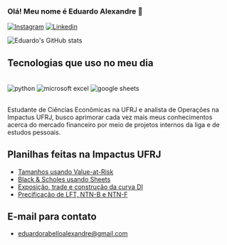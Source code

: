### Olá! Meu nome é Eduardo Alexandre 👋

[![Instagram](https://img.shields.io/badge/Instagram-E4405F?style=for-the-badge&logo=instagram&logoColor=white)](https://www.instagram.com/_eduardo.alexandre_/)
[![Linkedin](https://img.shields.io/badge/LinkedIn-0077B5?style=for-the-badge&logo=linkedin&logoColor=white)](https://www.linkedin.com/in/eduardo-alexandre-92017b256/)

![Eduardo's GitHub stats](https://github-readme-stats.vercel.app/api?username=eduardo-rfa&show_icons=true&theme=dracula)

## Tecnologias que uso no meu dia

<div style="display: inline_block"><br/>
  <img align="center" alt="python" src="https://img.shields.io/badge/Python-3776AB?style=for-the-badge&logo=python&logoColor=white" />
  <img align="center" alt="microsoft excel" src="https://img.shields.io/badge/Microsoft_Excel-217346?style=for-the-badge&logo=microsoft-excel&logoColor=white" />
  <img align="center" alt="google sheets" src="https://img.shields.io/badge/Google%20Sheets-34A853?style=for-the-badge&logo=google-sheets&logoColor=white" />
</div><br/>

Estudante de Ciências Econômicas na UFRJ e analista de Operações na Impactus UFRJ, busco aprimorar cada vez mais meus conhecimentos acerca do mercado financeiro por meio de projetos internos da liga e de estudos pessoais.

## Planilhas feitas na Impactus UFRJ
- [Tamanhos usando Value-at-Risk](https://docs.google.com/spreadsheets/d/1w0PZqjivX6-cuccXaqkwMfS8R0vpggIKPcbQU8BsW1o/edit?usp=sharing)
- [Black & Scholes usando Sheets](https://docs.google.com/spreadsheets/d/1_45rV_x2REXRayS7MVQ_j_Bz29k3ouONi0oeiATOJy4/edit?usp=sharing)
- [Exposição, trade e construção da curva DI](https://docs.google.com/spreadsheets/d/1C3kOhTK0HFinVoogAO2xuLa_7nPJeP4H1UzGv__Vo-8/edit?usp=sharing)
- [Precificação de LFT, NTN-B e NTN-F](https://docs.google.com/spreadsheets/d/14sCqEKYlEKQOLUqk0u-S4_VIGPfVnOpD/edit?usp=sharing&ouid=104193380774637208810&rtpof=true&sd=true)

## E-mail para contato 
- eduardorabelloalexandre@gmail.com
